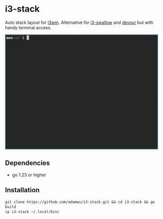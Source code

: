 # i3-stack

Auto stack layout for [i3wm](https://github.com/i3/i3).
Alternative for [i3-swallow](https://github.com/jamesofarrell/i3-swallow) and [devour](https://github.com/salman-abedin/devour) but with handy terminal access.

![demo](demo.gif)


## Dependencies

- go 1.23 or higher

## Installation

```
git clone https://github.com/adamws/i3-stack.git && cd i3-stack && go build
cp i3-stack ~/.local/bin/
```
